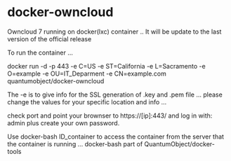 docker-owncloud
================

Owncloud 7 running on docker(lxc) container ..
It will be update to the last version of the official release 


To run the container ...

docker run -d -p 443 -e C=US
-e ST=California
-e L=Sacramento
-e O=example
-e OU=IT_Deparment
-e CN=example.com
quantumobject/docker-owncloud



The -e is to give info for the SSL generation of .key and .pem file ... please change the values for your specific location and info ... 

check port and point your brownser to https://[ip]:443/ and log in with: admin  plus create your own password. 

Use docker-bash ID_container to access the container from the server that the container is running ... docker-bash part of QuantumObject/docker-tools 


